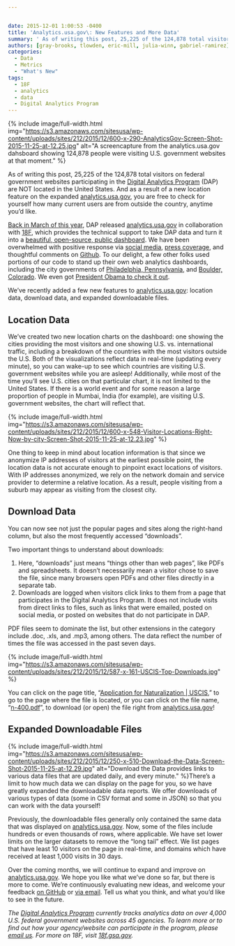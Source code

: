 ```yaml
---


date: 2015-12-01 1:00:53 -0400
title: 'Analytics.usa.gov\: New Features and More Data'
summary: ' As of writing this post, 25,225 of the 124,878 total visitors on federal government websites participating in the Digital Analytics Program (DAP) are NOT located in the United States. And as a result of a'
authors: [gray-brooks, tlowden, eric-mill, julia-winn, gabriel-ramirez]
categories:
  - Data
  - Metrics
  - "What's New"
tags:
  - 18F
  - analytics
  - data
  - Digital Analytics Program
---
```



{% include image/full-width.html img="https://s3.amazonaws.com/sitesusa/wp-content/uploads/sites/212/2015/12/600-x-290-AnalyticsGov-Screen-Shot-2015-11-25-at-12.25.jpg" alt="A screencapture from the analytics.usa.gov dahsboard showing 124,878 people were visiting U.S. government websites at that moment." %}

As of writing this post, 25,225 of the 124,878 total visitors on federal government websites participating in the <a href="https://www.WHATEVER/services/dap/" target="_blank">Digital Analytics Program</a> (DAP) are NOT located in the United States. And as a result of a new location feature on the expanded <a href="https://analytics.usa.gov/" target="_blank">analytics.usa.gov</a>, you are free to check for yourself how many current users are from outside the country, anytime you’d like.

<a href="http://mashable.com/2015/03/19/white-house-open-source-analytics/#lw5sIJFfwqq9" target="_blank">Back in March of this year</a>, DAP released <a href="https://analytics.usa.gov/" target="_blank">analytics.usa.gov</a> in collaboration with <a href="https://18f.gsa.gov/" target="_blank">18F</a>, which provides the technical support to take DAP data and turn it into a <a href="https://18f.gsa.gov/2015/03/19/how-we-built-analytics-usa-gov/" target="_blank">beautiful, open-source, public dashboard</a>. We have been overwhelmed with positive response via <a href="https://twitter.com/18F/status/578563466018963456" target="_blank">social media</a>, <a href="https://www.washingtonpost.com/news/the-switch/wp/2015/03/19/the-most-popular-government-web-sites-ranked/" target="_blank">press coverage</a>, and thoughtful comments on <a href="https://github.com/18F/analytics.usa.gov" target="_blank">Github</a>. To our delight, a few other folks used portions of our code to stand up their own web analytics dashboards, including the city governments of <a href="http://analytics.phila.gov/" target="_blank">Philadelphia, Pennsylvania</a>, and <a href="https://bouldercolorado.gov/stats" target="_blank">Boulder, Colorado</a>. We even got <a href="https://s3.amazonaws.com/sitesusa/wp-content/uploads/sites/212/2015/12/POTUSdap.jpeg" target="_blank">President Obama to check it out</a>.

We’ve recently added a few new features to <a href="https://analytics.usa.gov/" target="_blank">analytics.usa.gov</a>: location data, download data, and expanded downloadable files.

## Location Data

We’ve created two new location charts on the dashboard: one showing the cities providing the most visitors and one showing U.S. vs. international traffic, including a breakdown of the countries with the most visitors outside the U.S. Both of the visualizations reflect data in real-time (updating every minute), so you can wake-up to see which countries are visiting U.S. government websites while you are asleep! Additionally, while most of the time you’ll see U.S. cities on that particular chart, it is not limited to the United States. If there is a world event and for some reason a large proportion of people in Mumbai, India (for example), are visiting U.S. government websites, the chart will reflect that.


{% include image/full-width.html img="https://s3.amazonaws.com/sitesusa/wp-content/uploads/sites/212/2015/12/600-x-548-Visitor-Locations-Right-Now-by-city-Screen-Shot-2015-11-25-at-12.23.jpg" %}

One thing to keep in mind about location information is that since we anonymize IP addresses of visitors at the earliest possible point, the location data is not accurate enough to pinpoint exact locations of visitors. With IP addresses anonymized, we rely on the network domain and service provider to determine a relative location. As a result, people visiting from a suburb may appear as visiting from the closest city.

## Download Data

You can now see not just the popular pages and sites along the right-hand column, but also the most frequently accessed “downloads”.

Two important things to understand about downloads:

  1. Here, “downloads” just means “things other than web pages”, like PDFs and spreadsheets. It doesn’t necessarily mean a visitor chose to save the file, since many browsers open PDFs and other files directly in a separate tab.
  2. Downloads are logged when visitors click links to them from a page that participates in the Digital Analytics Program. It does not include visits from direct links to files, such as links that were emailed, posted on social media, or posted on websites that do not participate in DAP.

PDF files seem to dominate the list, but other extensions in the category include .doc, .xls, and .mp3, among others. The data reflect the number of times the file was accessed in the past seven days.


{% include image/full-width.html img="https://s3.amazonaws.com/sitesusa/wp-content/uploads/sites/212/2015/12/587-x-161-USCIS-Top-Downloads.jpg" %}

You can click on the page title, “<a href="http://www.uscis.gov/n-400" target="_blank">Application for Naturalization | USCIS</a>,” to go to the page where the file is located, or you can click on the file name, “<a href="http://www.uscis.gov/sites/default/files/files/form/n-400.pdf" target="_blank">n-400.pdf</a>”, to download (or open) the file right from <a href="https://analytics.usa.gov/" target="_blank">analytics.usa.gov</a>!

## Expanded Downloadable Files


{% include image/full-width.html img="https://s3.amazonaws.com/sitesusa/wp-content/uploads/sites/212/2015/12/250-x-510-Download-the-Data-Screen-Shot-2015-11-25-at-12.29.jpg" alt="Download the Data provides links to various data files that are updated daily, and every minute." %}There’s a limit to how much data we can display on the page for you, so we have greatly expanded the downloadable data reports. We offer downloads of various types of data (some in CSV format and some in JSON) so that you can work with the data yourself!

Previously, the downloadable files generally only contained the same data that was displayed on <a href="https://analytics.usa.gov/" target="_blank">analytics.usa.gov</a>. Now, some of the files include hundreds or even thousands of rows, where applicable. We have set lower limits on the larger datasets to remove the “long tail” effect. We list pages that have least 10 visitors on the page in real-time, and domains which have received at least 1,000 visits in 30 days.

Over the coming months, we will continue to expand and improve on <a href="https://analytics.usa.gov/" target="_blank">analytics.usa.gov</a>. We hope you like what we’ve done so far, but there is more to come. We’re continuously evaluating new ideas, and welcome your feedback <a href="https://github.com/18F/analytics.usa.gov/issues" target="_blank">on GitHub</a> or <a href="mailto:dap@support.WHATEVER" target="_blank">via email</a>. Tell us what you think, and what you’d like to see in the future.

_The <a href="https://www.WHATEVER/services/dap/" target="_blank">Digital Analytics Program</a> currently tracks analytics data on over 4,000 U.S. federal government websites across 45 agencies. To learn more or to find out how your agency/website can participate in the program, please <a href="mailto:dap@support.WHATEVER" target="_blank">email us</a>. For more on 18F, visit <a href="https://18f.gsa.gov/" target="_blank">18f.gsa.gov</a>._